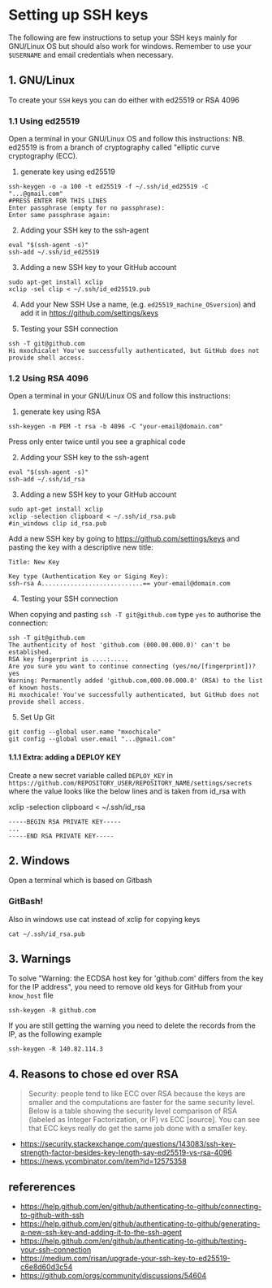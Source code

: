 # Setting up SSH keys
The following are few instructions to setup your SSH keys mainly for GNU/Linux OS but should also work for windows.
Remember to use your `$USERNAME` and email credentials when necessary.

## 1. GNU/Linux
To create your `SSH` keys you can do either with ed25519 or RSA 4096 

### 1.1 Using ed25519 
Open a terminal in your GNU/Linux OS and follow this instructions:
NB. ed25519 is from a branch of cryptography called "elliptic curve cryptography (ECC).

1. generate key using ed25519
```
ssh-keygen -o -a 100 -t ed25519 -f ~/.ssh/id_ed25519 -C "...@gmail.com"
#PRESS ENTER FOR THIS LINES
Enter passphrase (empty for no passphrase): 
Enter same passphrase again: 
```

2. Adding your SSH key to the ssh-agent
```
eval "$(ssh-agent -s)"
ssh-add ~/.ssh/id_ed25519
```

3. Adding a new SSH key to your GitHub account
```
sudo apt-get install xclip
xclip -sel clip < ~/.ssh/id_ed25519.pub
```

4. Add your New SSH 
Use a name, (e.g. `ed25519_machine_OSversion`) and add it in https://github.com/settings/keys

5. Testing your SSH connection

```
ssh -T git@github.com
Hi mxochicale! You've successfully authenticated, but GitHub does not provide shell access.
```


### 1.2 Using RSA 4096
Open a terminal in your GNU/Linux OS and follow this instructions:

1. generate key using RSA
```
ssh-keygen -m PEM -t rsa -b 4096 -C "your-email@domain.com"
```
Press only enter twice until you see a graphical code


2. Adding your SSH key to the ssh-agent

```
eval "$(ssh-agent -s)"
ssh-add ~/.ssh/id_rsa
```

3. Adding a new SSH key to your GitHub account
```
sudo apt-get install xclip
xclip -selection clipboard < ~/.ssh/id_rsa.pub
#in_windows clip id_rsa.pub
```

Add a new SSH key by going to https://github.com/settings/keys and pasting the key with a descriptive new title:
```
Title: New Key

Key type (Authentication Key or Siging Key):
ssh-rsa A............................== your-email@domain.com
```

4. Testing your SSH connection

When copying and pasting `ssh -T git@github.com` type `yes` to authorise the connection: 
```
ssh -T git@github.com
The authenticity of host 'github.com (000.00.000.0)' can't be established.
RSA key fingerprint is ....:.....
Are you sure you want to continue connecting (yes/no/[fingerprint])? yes
Warning: Permanently added 'github.com,000.00.000.0' (RSA) to the list of known hosts.
Hi mxochicale! You've successfully authenticated, but GitHub does not provide shell access.
```


5. Set Up Git

```
git config --global user.name "mxochicale"
git config --global user.email "...@gmail.com"
```

#### 1.1.1 Extra: adding a DEPLOY KEY

Create a new secret variable called `DEPLOY_KEY` in `https://github.com/REPOSITORY_USER/REPOSITORY_NAME/settings/secrets`
where the value looks like the below lines and is taken from id_rsa with     

xclip -selection clipboard < ~/.ssh/id_rsa     

```
-----BEGIN RSA PRIVATE KEY-----
...
-----END RSA PRIVATE KEY-----
```


## 2. Windows
Open a terminal which is based on Gitbash

### GitBash!
Also in windows use cat instead of xclip for copying keys
``` 
cat ~/.ssh/id_rsa.pub
```


## 3. Warnings
To solve  "Warning: the ECDSA host key for 'github.com' differs from the key for the IP address", you need to remove old keys for GitHub from your `know_host` file

```
ssh-keygen -R github.com
```
If you are still getting the warning you need to delete the records from the IP, as the following example 
```
ssh-keygen -R 140.82.114.3
```

## 4. Reasons to chose ed over RSA
> Security: people tend to like ECC over RSA because the keys are smaller and the computations are faster for the same security level. Below is a table showing the security level comparison of RSA (labeled as Integer Factorization, or IF) vs ECC [source]. You can see that ECC keys really do get the same job done with a smaller key.

* https://security.stackexchange.com/questions/143083/ssh-key-strength-factor-besides-key-length-say-ed25519-vs-rsa-4096 
* https://news.ycombinator.com/item?id=12575358 


## refererences
* https://help.github.com/en/github/authenticating-to-github/connecting-to-github-with-ssh
* https://help.github.com/en/github/authenticating-to-github/generating-a-new-ssh-key-and-adding-it-to-the-ssh-agent
* https://help.github.com/en/github/authenticating-to-github/testing-your-ssh-connection
* https://medium.com/risan/upgrade-your-ssh-key-to-ed25519-c6e8d60d3c54
* https://github.com/orgs/community/discussions/54604

